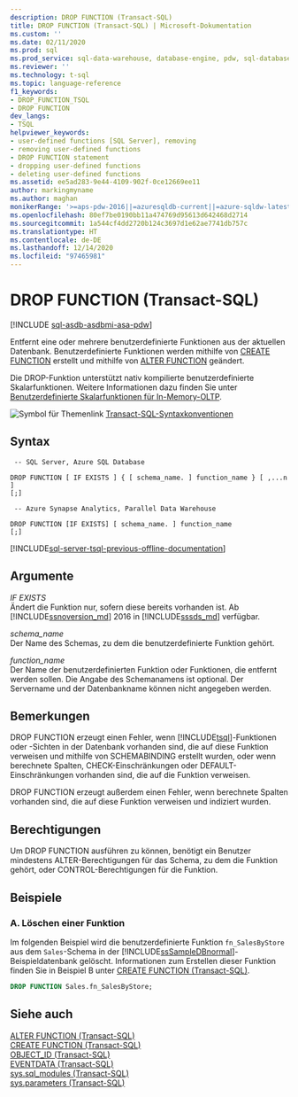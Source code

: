 ```yaml
---
description: DROP FUNCTION (Transact-SQL)
title: DROP FUNCTION (Transact-SQL) | Microsoft-Dokumentation
ms.custom: ''
ms.date: 02/11/2020
ms.prod: sql
ms.prod_service: sql-data-warehouse, database-engine, pdw, sql-database
ms.reviewer: ''
ms.technology: t-sql
ms.topic: language-reference
f1_keywords:
- DROP_FUNCTION_TSQL
- DROP FUNCTION
dev_langs:
- TSQL
helpviewer_keywords:
- user-defined functions [SQL Server], removing
- removing user-defined functions
- DROP FUNCTION statement
- dropping user-defined functions
- deleting user-defined functions
ms.assetid: ee5ad283-9e44-4109-902f-0ce12669ee11
author: markingmyname
ms.author: maghan
monikerRange: '>=aps-pdw-2016||=azuresqldb-current||=azure-sqldw-latest||>=sql-server-2016||>=sql-server-linux-2017||=azuresqldb-mi-current'
ms.openlocfilehash: 80ef7be0190bb11a474769d95613d642468d2714
ms.sourcegitcommit: 1a544cf4dd2720b124c3697d1e62ae7741db757c
ms.translationtype: HT
ms.contentlocale: de-DE
ms.lasthandoff: 12/14/2020
ms.locfileid: "97465981"
---
```

# <a name="drop-function-transact-sql"></a>DROP FUNCTION (Transact-SQL)
[!INCLUDE [sql-asdb-asdbmi-asa-pdw](../../includes/applies-to-version/sql-asdb-asdbmi-asa-pdw.md)]

  Entfernt eine oder mehrere benutzerdefinierte Funktionen aus der aktuellen Datenbank. Benutzerdefinierte Funktionen werden mithilfe von [CREATE FUNCTION](../../t-sql/statements/create-function-transact-sql.md) erstellt und mithilfe von [ALTER FUNCTION](../../t-sql/statements/alter-function-transact-sql.md) geändert.  
  
 Die DROP-Funktion unterstützt nativ kompilierte benutzerdefinierte Skalarfunktionen. Weitere Informationen dazu finden Sie unter [Benutzerdefinierte Skalarfunktionen für In-Memory-OLTP](../../relational-databases/in-memory-oltp/scalar-user-defined-functions-for-in-memory-oltp.md).  
  
 ![Symbol für Themenlink](../../database-engine/configure-windows/media/topic-link.gif "Symbol für Themenlink") [Transact-SQL-Syntaxkonventionen](../../t-sql/language-elements/transact-sql-syntax-conventions-transact-sql.md)  
  
## <a name="syntax"></a>Syntax  
  
```syntaxsql
 -- SQL Server, Azure SQL Database 

DROP FUNCTION [ IF EXISTS ] { [ schema_name. ] function_name } [ ,...n ]   
[;]
```

```syntaxsql
 -- Azure Synapse Analytics, Parallel Data Warehouse 

DROP FUNCTION [IF EXISTS] [ schema_name. ] function_name
[;] 
```  
   
  
[!INCLUDE[sql-server-tsql-previous-offline-documentation](../../includes/sql-server-tsql-previous-offline-documentation.md)]

## <a name="arguments"></a>Argumente
 *IF EXISTS*    
 Ändert die Funktion nur, sofern diese bereits vorhanden ist. Ab [!INCLUDE[ssnoversion_md](../../includes/ssnoversion-md.md)] 2016 in [!INCLUDE[sssds_md](../../includes/sssds-md.md)] verfügbar.
  
 *schema_name*  
 Der Name des Schemas, zu dem die benutzerdefinierte Funktion gehört.  
  
 *function_name*  
 Der Name der benutzerdefinierten Funktion oder Funktionen, die entfernt werden sollen. Die Angabe des Schemanamens ist optional. Der Servername und der Datenbankname können nicht angegeben werden.  
  
## <a name="remarks"></a>Bemerkungen  
 DROP FUNCTION erzeugt einen Fehler, wenn [!INCLUDE[tsql](../../includes/tsql-md.md)]-Funktionen oder -Sichten in der Datenbank vorhanden sind, die auf diese Funktion verweisen und mithilfe von SCHEMABINDING erstellt wurden, oder wenn berechnete Spalten, CHECK-Einschränkungen oder DEFAULT-Einschränkungen vorhanden sind, die auf die Funktion verweisen.  
  
 DROP FUNCTION erzeugt außerdem einen Fehler, wenn berechnete Spalten vorhanden sind, die auf diese Funktion verweisen und indiziert wurden.  
  
## <a name="permissions"></a>Berechtigungen  
 Um DROP FUNCTION ausführen zu können, benötigt ein Benutzer mindestens ALTER-Berechtigungen für das Schema, zu dem die Funktion gehört, oder CONTROL-Berechtigungen für die Funktion.  
  
## <a name="examples"></a>Beispiele  
  
### <a name="a-dropping-a-function"></a>A. Löschen einer Funktion  
 Im folgenden Beispiel wird die benutzerdefinierte Funktion `fn_SalesByStore` aus dem `Sales`-Schema in der [!INCLUDE[ssSampleDBnormal](../../includes/sssampledbnormal-md.md)]-Beispieldatenbank gelöscht. Informationen zum Erstellen dieser Funktion finden Sie in Beispiel B unter [CREATE FUNCTION &#40;Transact-SQL&#41;](../../t-sql/statements/create-function-transact-sql.md).  
  
```sql  
DROP FUNCTION Sales.fn_SalesByStore;  
```  
  
## <a name="see-also"></a>Siehe auch  
 [ALTER FUNCTION &#40;Transact-SQL&#41;](../../t-sql/statements/alter-function-transact-sql.md)   
 [CREATE FUNCTION &#40;Transact-SQL&#41;](../../t-sql/statements/create-function-transact-sql.md)   
 [OBJECT_ID &#40;Transact-SQL&#41;](../../t-sql/functions/object-id-transact-sql.md)   
 [EVENTDATA &#40;Transact-SQL&#41;](../../t-sql/functions/eventdata-transact-sql.md)   
 [sys.sql_modules &#40;Transact-SQL&#41;](../../relational-databases/system-catalog-views/sys-sql-modules-transact-sql.md)   
 [sys.parameters &#40;Transact-SQL&#41;](../../relational-databases/system-catalog-views/sys-parameters-transact-sql.md)  
  
  
